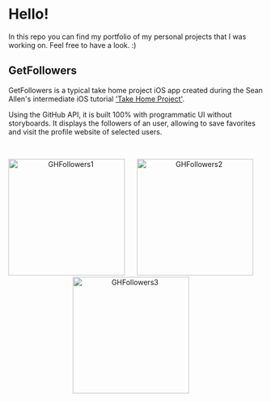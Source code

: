 # Hello!
In this repo you can find my portfolio of my personal projects that I was working on. Feel free to have a look. :)


## GetFollowers
GetFollowers is a typical take home project iOS app created during the Sean Allen's intermediate iOS tutorial ['Take Home Project'](https://seanallen.teachable.com/courses/enrolled/681906). 

Using the GitHub API, it is built 100% with programmatic UI without storyboards. It displays the followers of an user, allowing to save favorites and visit the profile website of selected users.

<br>
<p align="center">
  <img src="https://user-images.githubusercontent.com/49713385/112759532-b3b8f500-8ff3-11eb-85b3-7ffa3c989bae.png" width="230"  title="GHFollowers1">&nbsp;&nbsp;&nbsp;&nbsp;&nbsp;
<img src="https://user-images.githubusercontent.com/49713385/112759533-b582b880-8ff3-11eb-8e9e-3b500fa82a25.png" width="230"  title="GHFollowers2">&nbsp;&nbsp;&nbsp;&nbsp;&nbsp;
  <img src="https://user-images.githubusercontent.com/49713385/112759536-b6b3e580-8ff3-11eb-99df-f837227ec1e5.png" width="230"  title="GHFollowers3">&nbsp;&nbsp;&nbsp;&nbsp;&nbsp;
</p>
<br>
